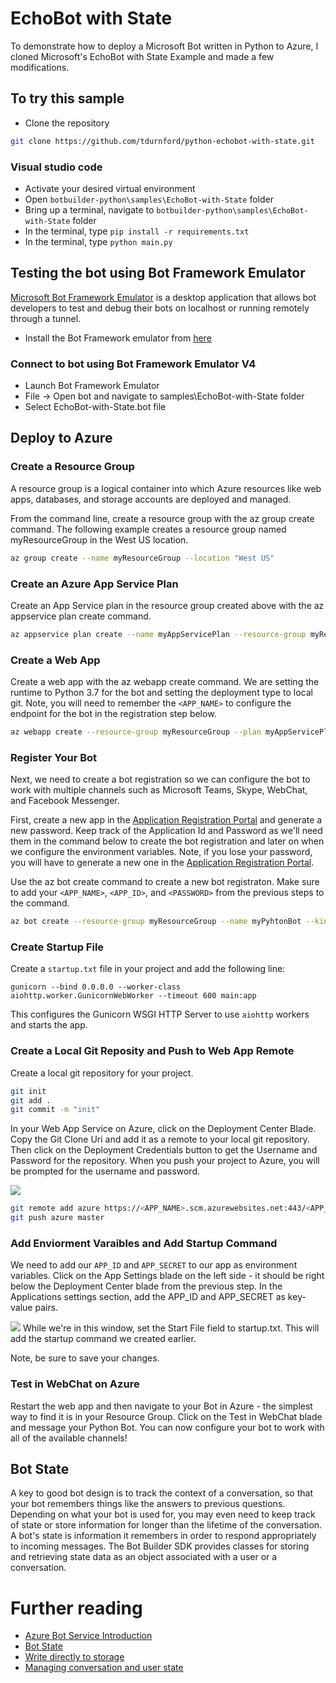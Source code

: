 # EchoBot with State
To demonstrate how to deploy a Microsoft Bot written in Python to Azure, I cloned Microsoft's EchoBot with State Example and made a few modifications. 

## To try this sample
- Clone the repository
```bash
git clone https://github.com/tdurnford/python-echobot-with-state.git
```

### Visual studio code
- Activate your desired virtual environment
- Open `botbuilder-python\samples\EchoBot-with-State` folder
- Bring up a terminal, navigate to `botbuilder-python\samples\EchoBot-with-State` folder
- In the terminal, type `pip install -r requirements.txt`
- In the terminal, type `python main.py`

## Testing the bot using Bot Framework Emulator
[Microsoft Bot Framework Emulator](https://github.com/microsoft/botframework-emulator) is a desktop application that allows bot developers to test and debug their bots on localhost or running remotely through a tunnel.

- Install the Bot Framework emulator from [here](https://github.com/Microsoft/BotFramework-Emulator/releases)

### Connect to bot using Bot Framework Emulator **V4**
- Launch Bot Framework Emulator
- File -> Open bot and navigate to samples\EchoBot-with-State folder
- Select EchoBot-with-State.bot file

## Deploy to Azure

### Create a Resource Group
A resource group is a logical container into which Azure resources like web apps, databases, and storage accounts are deployed and managed.

From the command line, create a resource group with the az group create command. The following example creates a resource group named myResourceGroup in the West US location.

```bash
az group create --name myResourceGroup --location "West US"
```
### Create an Azure App Service Plan 
Create an App Service plan in the resource group created above with the az appservice plan create command.
```bash
az appservice plan create --name myAppServicePlan --resource-group myResourceGroup --sku B1 --is-linux
```
### Create a Web App
Create a web app with the az webapp create command. We are setting the runtime to Python 3.7 for the bot and setting the deployment type to local git. Note, you will need to remember the `<APP_NAME>` to configure the endpoint for the bot in the registration step below.

```bash
az webapp create --resource-group myResourceGroup --plan myAppServicePlan --name <APP_NAME> --runtime "PYTHON|3.7" --deployment-local-git
```

### Register Your Bot
Next, we need to create a bot registration so we can configure the bot to work with multiple channels such as Microsoft Teams, Skype, WebChat, and Facebook Messenger.

First, create a new app in the [Application Registration Portal](https://apps.dev.microsoft.com/#/appList) and generate a new password. Keep track of the Application Id and Password as we'll need them in the command below to create the bot registration and later on when we configure the environment variables. Note, if you lose your password, you will have to generate a new one in the [Application Registration Portal](https://apps.dev.microsoft.com/#/appList). 

 Use the az bot create command to create a new bot registraton. Make sure to add your `<APP_NAME>`, `<APP_ID>`, and `<PASSWORD>` from the previous steps to the command.

```bash
az bot create --resource-group myResourceGroup --name myPyhtonBot --kind registration --endpoint https://<APP_NAME>.azurewebsites.net/api/messages --appid <APP_ID> --password <PASSWROD>
```

### Create Startup File
Create a `startup.txt` file in your project and add the following line: 
```
gunicorn --bind 0.0.0.0 --worker-class aiohttp.worker.GunicornWebWorker --timeout 600 main:app
```
This configures the Gunicorn WSGI HTTP Server to use `aiohttp` workers and starts the app.

### Create a Local Git Reposity and Push to Web App Remote
Create a local git repository for your project.

```bash
git init
git add .
git commit -m "init"
```

In your Web App Service on Azure, click on the Deployment Center Blade. Copy the Git Clone Uri and add it as a remote to your local git repository. Then click on the Deployment Credentials button to get the Username and Password for the repository. When you push your project to Azure, you will be prompted for the username and password.

![](https://github.com/tdurnford/python-echobot-with-state/blob/master/assets/deployment%20center.jpg)

```bash
git remote add azure https://<APP_NAME>.scm.azurewebsites.net:443/<APP_NAME>.git
git push azure master
```

### Add Enviorment Varaibles and Add Startup Command
We need to add our `APP_ID` and `APP_SECRET` to our app as environment variables. Click on the App Settings blade on the left side - it should be right below the Deployment Center blade from the previous step. In the Applications settings section, add the APP_ID and APP_SECRET as key-value pairs.

![](https://github.com/tdurnford/python-echobot-with-state/blob/master/assets/app_settings.jpg)
While we're in this window, set the Start File field to startup.txt. This will add the startup command we created earlier.

Note, be sure to save your changes.

### Test in WebChat on Azure
Restart the web app and then navigate to your Bot in Azure - the simplest way to find it is in your Resource Group. Click on the Test in WebChat blade and message your Python Bot. You can now configure your bot to work with all of the available channels!

## Bot State
A key to good bot design is to track the context of a conversation, so that your bot remembers things like the answers to previous questions. Depending on what your bot is used for, you may even need to keep track of state or store information for longer than the lifetime of the conversation. A bot's state is information it remembers in order to respond appropriately to incoming messages. The Bot Builder SDK provides classes for storing and retrieving state data as an object associated with a user or a conversation.

# Further reading

- [Azure Bot Service Introduction](https://docs.microsoft.com/en-us/azure/bot-service/bot-service-overview-introduction?view=azure-bot-service-4.0)
- [Bot State](https://docs.microsoft.com/en-us/azure/bot-service/bot-builder-storage-concept?view=azure-bot-service-4.0)
- [Write directly to storage](https://docs.microsoft.com/en-us/azure/bot-service/bot-builder-howto-v4-storage?view=azure-bot-service-4.0&tabs=csharpechorproperty%2Ccsetagoverwrite%2Ccsetag)
- [Managing conversation and user state](https://docs.microsoft.com/en-us/azure/bot-service/bot-builder-howto-v4-state?view=azure-bot-service-4.0)